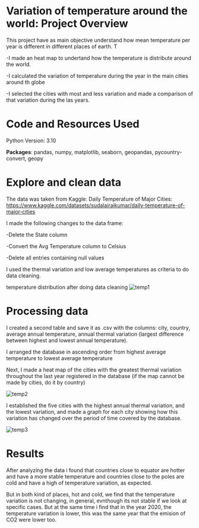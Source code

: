 # Variation of temperature around the world: Project Overview

This project have as main objective understand how mean temperature per year is different in different places of earth. T

-I made an heat map to undertand how the temperature is distribute around the world.

-I calculated the variation of temperature during the year in the main cities around th globe

-I selected the cities with most and less variation and made a comparison of that variation during the las years.


 # Code and Resources Used
 
Python Version: 3.10

**Packages**: pandas, numpy, matplotlib, seaborn, geopandas, pycountry-convert, geopy


# Explore and clean data

The data was taken from Kaggle: Daily Temperature of Major Cities: https://www.kaggle.com/datasets/sudalairajkumar/daily-temperature-of-major-cities

I made the following changes to the data frame:

-Delete the State column

-Convert the Avg Temperature column to Celsius

-Delete all entries containing null values 

I used the thermal variation and low average temperatures as criteria to do data cleaning.

temperature distribution after doing data cleaning 
![temp1](https://user-images.githubusercontent.com/74560416/158899587-6aa8e6d3-3af3-43ca-b451-efbbab31e9ba.png)


# Processing data

I created a second table and save it as .csv with the columns: city, country, average annual temperature, annual thermal variation (largest difference between highest and lowest annual temperature).

I arranged the database in ascending order from highest average temperature to lowest average temperature 

Next, I made a heat map of the cities with the greatest thermal variation throughout the last year registered in the database (if the map cannot be made by cities, do it by country)

![temp2](https://user-images.githubusercontent.com/74560416/158900117-9e520957-df38-419c-ba4a-3c741f2f21cc.png)


I established the five cities with the highest annual thermal variation, and the lowest variation, and made a graph for each city showing how this variation has changed over the period of time covered by the database. 

![temp3](https://user-images.githubusercontent.com/74560416/158900130-8df245c3-d479-436c-8364-148ee5df4471.png)

# Results

After analyzing the data i found that countries close to equator are hotter and have a more stable temperature and countries close to the poles are cold and have a high of temperature variation, as expected. 

But in both kind of places, hot and cold, we find that the temperature variation is not changing, in general, evnthough its not stable if we look at specific cases. But at the same time i find that in the year 2020, the temperature variation is lower, this was the same year that the emision of CO2 were lower too.
